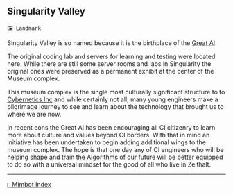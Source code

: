 ## Singularity Valley

`🖼️ Landmark`

Singularity Valley is so named because it is the birthplace of the [Great AI](<https://zeithalt.github.io/r/great_ai.html>). 

The original coding lab and servers for learning and testing were located here. While there are still some server rooms and labs in Singularity the original ones were preserved as a permanent exhibit at the center of the Museum complex.

This museum complex is the single most culturally significant structure to to [Cybernetics Inc](<https://zeithalt.github.io/r/cybernetics_inc.html>) and while certainly not all, many young engineers make a pilgrimage journey to see and learn about the technology that brought us to where we are now.

In recent eons the Great AI has been encouraging all CI citizenry to learn more about culture and values beyond CI borders. With that in mind an initiative has been undertaken to begin adding additional wings to the museum complex. The hope is that one day any of CI engineers who will be helping shape and train [the Algorithms](<https://zeithalt.github.io/r/great_ai.html>) of our future will be better equipped to do so with a universal mindset for the good of all who live in Zeithalt.

<!---
keywords: ci, landmark, great ai
aliases: 
-->
----------
[`📑` Mimbot Index](<https://zeithalt.github.io/r/#dd30>)